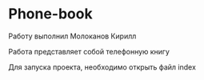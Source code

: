 # Phone-book
Работу выполнил Молоканов Кирилл

Работа представляет собой телефонную книгу

Для запуска проекта, необходимо открыть файл index
